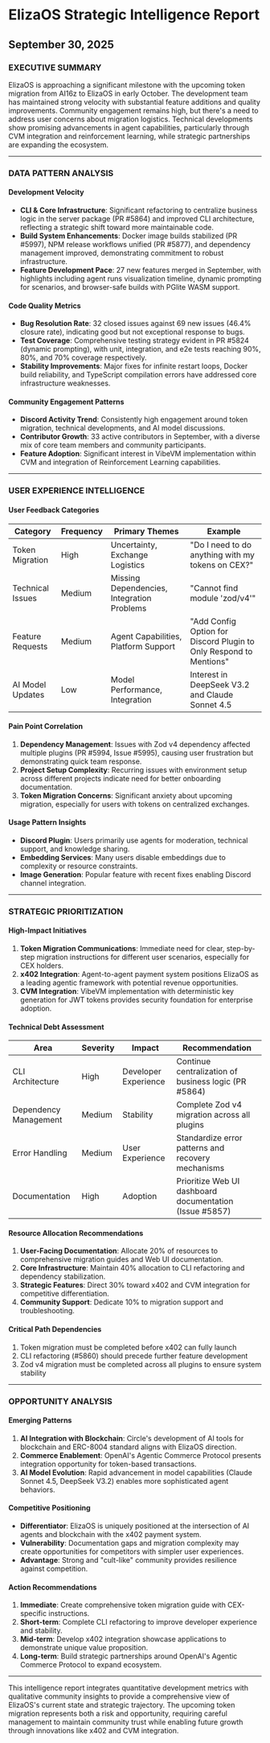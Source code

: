 # ElizaOS Strategic Intelligence Report
## September 30, 2025

### EXECUTIVE SUMMARY
ElizaOS is approaching a significant milestone with the upcoming token migration from AI16z to ElizaOS in early October. The development team has maintained strong velocity with substantial feature additions and quality improvements. Community engagement remains high, but there's a need to address user concerns about migration logistics. Technical developments show promising advancements in agent capabilities, particularly through CVM integration and reinforcement learning, while strategic partnerships are expanding the ecosystem.

---

### DATA PATTERN ANALYSIS

#### Development Velocity
- **CLI & Core Infrastructure**: Significant refactoring to centralize business logic in the server package (PR #5864) and improved CLI architecture, reflecting a strategic shift toward more maintainable code.
- **Build System Enhancements**: Docker image builds stabilized (PR #5997), NPM release workflows unified (PR #5877), and dependency management improved, demonstrating commitment to robust infrastructure.
- **Feature Development Pace**: 27 new features merged in September, with highlights including agent runs visualization timeline, dynamic prompting for scenarios, and browser-safe builds with PGlite WASM support.

#### Code Quality Metrics
- **Bug Resolution Rate**: 32 closed issues against 69 new issues (46.4% closure rate), indicating good but not exceptional response to bugs.
- **Test Coverage**: Comprehensive testing strategy evident in PR #5824 (dynamic prompting), with unit, integration, and e2e tests reaching 90%, 80%, and 70% coverage respectively.
- **Stability Improvements**: Major fixes for infinite restart loops, Docker build reliability, and TypeScript compilation errors have addressed core infrastructure weaknesses.

#### Community Engagement Patterns
- **Discord Activity Trend**: Consistently high engagement around token migration, technical developments, and AI model discussions.
- **Contributor Growth**: 33 active contributors in September, with a diverse mix of core team members and community participants.
- **Feature Adoption**: Significant interest in VibeVM implementation within CVM and integration of Reinforcement Learning capabilities.

---

### USER EXPERIENCE INTELLIGENCE

#### User Feedback Categories
| Category | Frequency | Primary Themes | Example |
|----------|-----------|----------------|---------|
| Token Migration | High | Uncertainty, Exchange Logistics | "Do I need to do anything with my tokens on CEX?" |
| Technical Issues | Medium | Missing Dependencies, Integration Problems | "Cannot find module 'zod/v4'" |
| Feature Requests | Medium | Agent Capabilities, Platform Support | "Add Config Option for Discord Plugin to Only Respond to Mentions" |
| AI Model Updates | Low | Model Performance, Integration | Interest in DeepSeek V3.2 and Claude Sonnet 4.5 |

#### Pain Point Correlation
1. **Dependency Management**: Issues with Zod v4 dependency affected multiple plugins (PR #5994, Issue #5995), causing user frustration but demonstrating quick team response.
2. **Project Setup Complexity**: Recurring issues with environment setup across different projects indicate need for better onboarding documentation.
3. **Token Migration Concerns**: Significant anxiety about upcoming migration, especially for users with tokens on centralized exchanges.

#### Usage Pattern Insights
- **Discord Plugin**: Users primarily use agents for moderation, technical support, and knowledge sharing.
- **Embedding Services**: Many users disable embeddings due to complexity or resource constraints.
- **Image Generation**: Popular feature with recent fixes enabling Discord channel integration.

---

### STRATEGIC PRIORITIZATION

#### High-Impact Initiatives
1. **Token Migration Communications**: Immediate need for clear, step-by-step migration instructions for different user scenarios, especially for CEX holders.
2. **x402 Integration**: Agent-to-agent payment system positions ElizaOS as a leading agentic framework with potential revenue opportunities.
3. **CVM Integration**: VibeVM implementation with deterministic key generation for JWT tokens provides security foundation for enterprise adoption.

#### Technical Debt Assessment
| Area | Severity | Impact | Recommendation |
|------|----------|--------|----------------|
| CLI Architecture | High | Developer Experience | Continue centralization of business logic (PR #5864) |
| Dependency Management | Medium | Stability | Complete Zod v4 migration across all plugins |
| Error Handling | Medium | User Experience | Standardize error patterns and recovery mechanisms |
| Documentation | High | Adoption | Prioritize Web UI dashboard documentation (Issue #5857) |

#### Resource Allocation Recommendations
1. **User-Facing Documentation**: Allocate 20% of resources to comprehensive migration guides and Web UI documentation.
2. **Core Infrastructure**: Maintain 40% allocation to CLI refactoring and dependency stabilization.
3. **Strategic Features**: Direct 30% toward x402 and CVM integration for competitive differentiation.
4. **Community Support**: Dedicate 10% to migration support and troubleshooting.

#### Critical Path Dependencies
1. Token migration must be completed before x402 can fully launch
2. CLI refactoring (#5860) should precede further feature development
3. Zod v4 migration must be completed across all plugins to ensure system stability

---

### OPPORTUNITY ANALYSIS

#### Emerging Patterns
1. **AI Integration with Blockchain**: Circle's development of AI tools for blockchain and ERC-8004 standard aligns with ElizaOS direction.
2. **Commerce Enablement**: OpenAI's Agentic Commerce Protocol presents integration opportunity for token-based transactions.
3. **AI Model Evolution**: Rapid advancement in model capabilities (Claude Sonnet 4.5, DeepSeek V3.2) enables more sophisticated agent behaviors.

#### Competitive Positioning
- **Differentiator**: ElizaOS is uniquely positioned at the intersection of AI agents and blockchain with the x402 payment system.
- **Vulnerability**: Documentation gaps and migration complexity may create opportunities for competitors with simpler user experiences.
- **Advantage**: Strong and "cult-like" community provides resilience against competition.

#### Action Recommendations
1. **Immediate**: Create comprehensive token migration guide with CEX-specific instructions.
2. **Short-term**: Complete CLI refactoring to improve developer experience and stability.
3. **Mid-term**: Develop x402 integration showcase applications to demonstrate unique value proposition.
4. **Long-term**: Build strategic partnerships around OpenAI's Agentic Commerce Protocol to expand ecosystem.

---

This intelligence report integrates quantitative development metrics with qualitative community insights to provide a comprehensive view of ElizaOS's current state and strategic trajectory. The upcoming token migration represents both a risk and opportunity, requiring careful management to maintain community trust while enabling future growth through innovations like x402 and CVM integration.